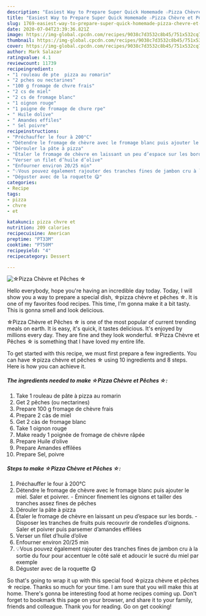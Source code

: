 ```yaml
---
description: "Easiest Way to Prepare Super Quick Homemade ☆Pizza Chèvre et Pêches ☆"
title: "Easiest Way to Prepare Super Quick Homemade ☆Pizza Chèvre et Pêches ☆"
slug: 1769-easiest-way-to-prepare-super-quick-homemade-pizza-chevre-et-peches
date: 2020-07-04T23:39:36.821Z
image: https://img-global.cpcdn.com/recipes/9038c7d3532c8b45/751x532cq70/☆pizza-chevre-et-peches-☆-photo-principale-de-la-recette.jpg
thumbnail: https://img-global.cpcdn.com/recipes/9038c7d3532c8b45/751x532cq70/☆pizza-chevre-et-peches-☆-photo-principale-de-la-recette.jpg
cover: https://img-global.cpcdn.com/recipes/9038c7d3532c8b45/751x532cq70/☆pizza-chevre-et-peches-☆-photo-principale-de-la-recette.jpg
author: Mark Salazar
ratingvalue: 4.1
reviewcount: 11739
recipeingredient:
- "1 rouleau de pte  pizza au romarin"
- "2 pches ou nectarines"
- "100 g fromage de chvre frais"
- "2 cs de miel"
- "2 cs de fromage blanc"
- "1 oignon rouge"
- "1 poigne de fromage de chvre rpe"
- " Huile dolive"
- " Amandes effiles"
- " Sel poivre"
recipeinstructions:
- "Préchauffer le four à 200°C"
- "Détendre le fromage de chèvre avec le fromage blanc puis ajouter le miel. Saler et poivrer. Émincer finement les oignons et tailler des tranches assez fines de pêches"
- "Dérouler la pâte à pizza"
- "Étaler le fromage de chèvre en laissant un peu d’espace sur les bords. Disposer les tranches de fruits puis recouvrir de rondelles d’oignons. Saler et poivrer puis parsemer d’amandes effilées"
- "Verser un filet d’huile d’olive"
- "Enfourner environ 20/25 min"
- "💡Vous pouvez également rajouter des tranches fines de jambon cru à la sortie du four pour accentuer le côté salé et adoucir le sucré du miel par exemple"
- "Déguster avec de la roquette 😋"
categories:
- Recipe
tags:
- pizza
- chvre
- et

katakunci: pizza chvre et 
nutrition: 209 calories
recipecuisine: American
preptime: "PT33M"
cooktime: "PT50M"
recipeyield: "4"
recipecategory: Dessert

---
```



![☆Pizza Chèvre et Pêches ☆](https://img-global.cpcdn.com/recipes/9038c7d3532c8b45/751x532cq70/☆pizza-chevre-et-peches-☆-photo-principale-de-la-recette.jpg)

Hello everybody, hope you're having an incredible day today. Today, I will show you a way to prepare a special dish, ☆pizza chèvre et pêches ☆. It is one of my favorites food recipes. This time, I'm gonna make it a bit tasty. This is gonna smell and look delicious.



☆Pizza Chèvre et Pêches ☆ is one of the most popular of current trending meals on earth. It is easy, it's quick, it tastes delicious. It's enjoyed by millions every day. They are fine and they look wonderful. ☆Pizza Chèvre et Pêches ☆ is something that I have loved my entire life.


To get started with this recipe, we must first prepare a few ingredients. You can have ☆pizza chèvre et pêches ☆ using 10 ingredients and 8 steps. Here is how you can achieve it.

<!--inarticleads1-->

##### The ingredients needed to make ☆Pizza Chèvre et Pêches ☆:

1. Take 1 rouleau de pâte à pizza au romarin
1. Get 2 pêches (ou nectarines)
1. Prepare 100 g fromage de chèvre frais
1. Prepare 2 càs de miel
1. Get 2 càs de fromage blanc
1. Take 1 oignon rouge
1. Make ready 1 poignée de fromage de chèvre râpée
1. Prepare  Huile d’olive
1. Prepare  Amandes effilées
1. Prepare  Sel, poivre




<!--inarticleads2-->

##### Steps to make ☆Pizza Chèvre et Pêches ☆:

1. Préchauffer le four à 200°C
1. Détendre le fromage de chèvre avec le fromage blanc puis ajouter le miel. Saler et poivrer. - Émincer finement les oignons et tailler des tranches assez fines de pêches
1. Dérouler la pâte à pizza
1. Étaler le fromage de chèvre en laissant un peu d’espace sur les bords. - Disposer les tranches de fruits puis recouvrir de rondelles d’oignons. Saler et poivrer puis parsemer d’amandes effilées
1. Verser un filet d’huile d’olive
1. Enfourner environ 20/25 min
1. 💡Vous pouvez également rajouter des tranches fines de jambon cru à la sortie du four pour accentuer le côté salé et adoucir le sucré du miel par exemple
1. Déguster avec de la roquette 😋




So that's going to wrap it up with this special food ☆pizza chèvre et pêches ☆ recipe. Thanks so much for your time. I am sure that you will make this at home. There's gonna be interesting food at home recipes coming up. Don't forget to bookmark this page on your browser, and share it to your family, friends and colleague. Thank you for reading. Go on get cooking!
